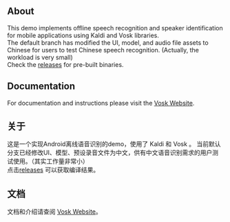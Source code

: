 ## About

This demo implements offline speech recognition and speaker identification for mobile applications using Kaldi and Vosk libraries.  
The default branch has modified the UI, model, and audio file assets to Chinese for users to test Chinese speech recognition. (Actually, the workload is very small)  
Check the [releases](https://github.com/alphacep/vosk-android-demo/releases) for pre-built binaries.  

## Documentation

For documentation and instructions please visit the [Vosk Website](https://alphacephei.com/vosk/android).


## 关于
这是一个实现Android离线语音识别的demo，使用了 Kaldi 和 Vosk 。 
当前默认分支已经修改UI、模型、预设录音文件为中文，供有中文语音识别需求的用户测试使用。（其实工作量非常小）  
点击[releases](https://github.com/tumuyan/vosk-android-demo/releases) 可以获取编译结果。 

## 文档
文档和介绍请查阅 [Vosk Website](https://alphacephei.com/vosk/android)。
